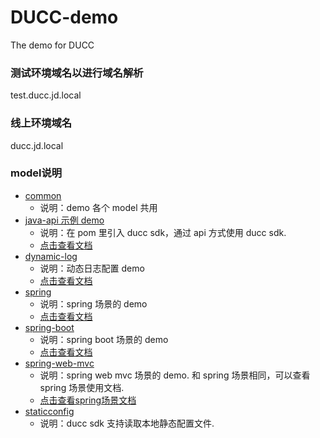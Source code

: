 # DUCC-demo

The demo for DUCC 

### 测试环境域名以进行域名解析

test.ducc.jd.local

### 线上环境域名
ducc.jd.local

### model说明
- [common](common)
  - 说明：demo 各个 model 共用
- [java-api 示例 demo](java-api)
  - 说明：在 pom 里引入 ducc sdk，通过 api 方式使用 ducc sdk.
  - [点击查看文档](https://cf.jd.com/pages/viewpage.action?pageId=404963648)
- [dynamic-log](dynamic-log)
  - 说明：动态日志配置 demo
  - [点击查看文档](https://cf.jd.com/pages/viewpage.action?pageId=649793744)
- [spring](spring)
    - 说明：spring 场景的 demo
    - [点击查看文档](https://cf.jd.com/pages/viewpage.action?pageId=446932624)
- [spring-boot](spring-boot)
    - 说明：spring boot 场景的 demo
    - [点击查看文档](https://cf.jd.com/pages/viewpage.action?pageId=407042022)
- [spring-web-mvc](spring-web-mvc)
    - 说明：spring web mvc 场景的 demo. 和 spring 场景相同，可以查看 spring 场景使用文档.
    - [点击查看spring场景文档](https://cf.jd.com/pages/viewpage.action?pageId=446932624)
- [staticconfig](spring-web-mvc)
    - 说明：ducc sdk 支持读取本地静态配置文件.




